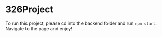 # 326Project

To run this project, please cd into the backend folder and run `npm start`. Navigate to the page and enjoy!
